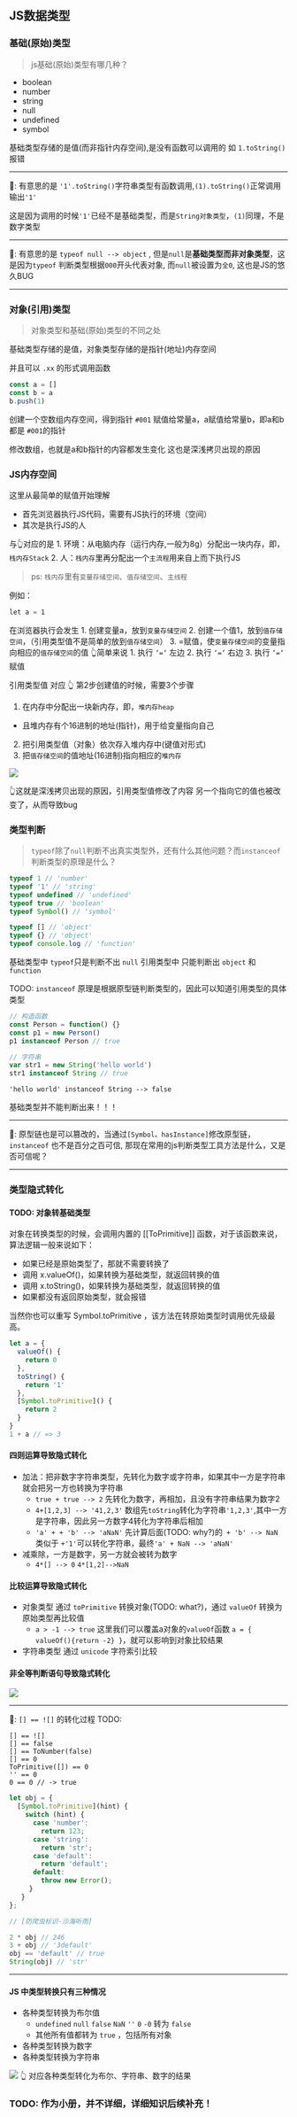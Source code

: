## JS数据类型

### 基础(原始)类型
> js基础(原始)类型有哪几种？

- boolean
- number
- string
- null
- undefined
- symbol

基础类型存储的是值(而非指针内存空间),是没有函数可以调用的
如 `1.toString()` 报错

---

🤔: 有意思的是 `'1'.toString()`字符串类型有函数调用,`(1).toString()`正常调用输出`'1'`

这是因为调用的时候`'1'`已经不是基础类型，而是`String对象类型`，`(1)`同理，不是数字类型

---

🤔: 有意思的是 `typeof null --> object` , 但是`null`是**基础类型而非对象类型**，这是因为`typeof` 判断类型根据`000`开头代表对象, 而`null`被设置为`全0`, 这也是JS的悠久BUG

---

### 对象(引用)类型

> 对象类型和基础(原始)类型的不同之处

基础类型存储的是值，对象类型存储的是指针(地址)内存空间

并且可以 `.xx` 的形式调用函数

```js
const a = []
const b = a
b.push(1)
```

创建一个空数组内存空间，得到指针 `#001` 赋值给常量a，a赋值给常量b，即a和b都是 `#001`的指针

修改数组，也就是a和b指针的内容都发生变化
这也是深浅拷贝出现的原因

### JS内存空间

这里从最简单的赋值开始理解
- 首先浏览器执行JS代码，需要有JS执行的环境（空间）
- 其次是执行JS的人

与👆对应的是
1. 环境：从电脑内存（运行内存,一般为8g）分配出一块内存，即，`栈内存Stack`
2. 人：`栈内存`里再分配出一个`主流程`用来自上而下执行JS
> ps: `栈内存`里有`变量存储空间`、`值存储空间`、`主线程`

例如：
```js
let a = 1
```
在浏览器执行会发生
1. 创建变量a，放到`变量存储空间`
2. 创建一个值1，放到`值存储空间`，（引用类型值不是简单的放到`值存储空间`）
3. =赋值，使`变量存储空间`的变量指向相应的`值存储空间`的值
👆简单来说
1. 执行 `‘=‘` 左边
2. 执行 `‘=‘` 右边
3. 执行 `‘=‘` 赋值

引用类型值
对应 👆 第2步创建值的时候，需要3个步骤
1. 在内存中分配出一块新内存，即，`堆内存heap`
  - 且堆内存有个16进制的地址(指针)，用于给变量指向自己
2. 把引用类型值（对象）依次存入堆内存中(键值对形式)
3. 把`值存储空间`的值地址(16进制)指向相应的`堆内存`

![](https://kingan-md-img.oss-cn-guangzhou.aliyuncs.com/blog/20221201205655.png)

👆这就是深浅拷贝出现的原因，引用类型值修改了内容
另一个指向它的值也被改变了，从而导致bug


### 类型判断

> `typeof`除了`null`判断不出真实类型外，还有什么其他问题？而`instanceof`判断类型的原理是什么？

```js
typeof 1 // 'number'
typeof '1' // 'string'
typeof undefined // 'undefined'
typeof true // 'boolean'
typeof Symbol() // 'symbol'

typeof [] // 'object'
typeof {} // 'object'
typeof console.log // 'function'
```
基础类型中 `typeof`只是判断不出 `null`
引用类型中 只能判断出 `object` 和 `function`

TODO: 
`instanceof` 原理是根据原型链判断类型的，因此可以知道引用类型的具体类型
```js
// 构造函数
const Person = function() {}
const p1 = new Person()
p1 instanceof Person // true

// 字符串
var str1 = new String('hello world')
str1 instanceof String // true
```

`'hello world' instanceof String --> false`

基础类型并不能判断出来！！！

---

🤔: 原型链也是可以篡改的，当通过`[Symbol。hasInstance]`修改原型链， `instanceof` 也不是百分之百可信, 那现在常用的js判断类型工具方法是什么，又是否可信呢？

---

### 类型隐式转化

#### TODO: 对象转基础类型
对象在转换类型的时候，会调用内置的 [[ToPrimitive]] 函数，对于该函数来说，算法逻辑一般来说如下：

- 如果已经是原始类型了，那就不需要转换了
- 调用 x.valueOf()，如果转换为基础类型，就返回转换的值
- 调用 x.toString()，如果转换为基础类型，就返回转换的值
- 如果都没有返回原始类型，就会报错

当然你也可以重写 Symbol.toPrimitive ，该方法在转原始类型时调用优先级最高。
```js
let a = {
  valueOf() {
    return 0
  },
  toString() {
    return '1'
  },
  [Symbol.toPrimitive]() {
    return 2
  }
}
1 + a // => 3
```

#### 四则运算导致隐式转化
- 加法：把非数字字符串类型，先转化为数字或字符串，如果其中一方是字符串就会把另一方也转换为字符串
  - `true + true --> 2` 先转化为数字，再相加，且没有字符串结果为数字2
  - `4+[1,2,3] --> '41,2,3'` 数组先`toString`转化为字符串`'1,2,3'`,其中一方是字符串，因此另一方数字4转化为字符串后相加
  - `'a' + + 'b' --> 'aNaN'` 先计算后面(TODO: why?)的` + 'b' --> NaN` 类似于 `+'1'`可以转化字符串，最终`'a' + NaN --> 'aNaN'`
- 减乘除，一方是数字，另一方就会被转为数字
  - `4*[] --> 0` `4*[1,2]-->NaN`

#### 比较运算导致隐式转化
- 对象类型 通过 `toPrimitive` 转换对象(TODO: what?)，通过 `valueOf` 转换为原始类型再比较值
  - `a > -1 --> true` 这里我们可以覆盖a对象的`valueOf`函数 `a = { valueOf(){return -2} }`，就可以影响到对象比较结果
- 字符串类型 通过 `unicode` 字符索引比较

#### 非全等判断语句导致隐式转化

![](https://kingan-md-img.oss-cn-guangzhou.aliyuncs.com/blog/20221130150234.png)

---

🤔: `[] == ![]` 的转化过程 TODO:

```
[] == ![]
[] == false
[] == ToNumber(false)
[] == 0
ToPrimitive([]) == 0
'' == 0
0 == 0 // -> true
```

```js
let obj = {
  [Symbol.toPrimitive](hint) {
    switch (hint) {
      case 'number':
        return 123;
      case 'string':
        return 'str';
      case 'default':
        return 'default';
      default:
        throw new Error();
     }
   }
};

// [防爬虫标识-沙海听雨]

2 * obj // 246
3 + obj // '3default'
obj == 'default' // true
String(obj) // 'str'
```
---

#### JS 中类型转换只有三种情况

- 各种类型转换为布尔值
  -  `undefined` `null` `false` `NaN` `''` `0` `-0` 转为 `false`
  - 其他所有值都转为 `true` ，包括所有对象
- 各种类型转换为数字
- 各种类型转换为字符串

![](https://kingan-md-img.oss-cn-guangzhou.aliyuncs.com/blog/20221130095726.png)
👆 对应各种类型转化为布尔、字符串、数字的结果


### TODO: 作为小册，并不详细，详细知识后续补充！
